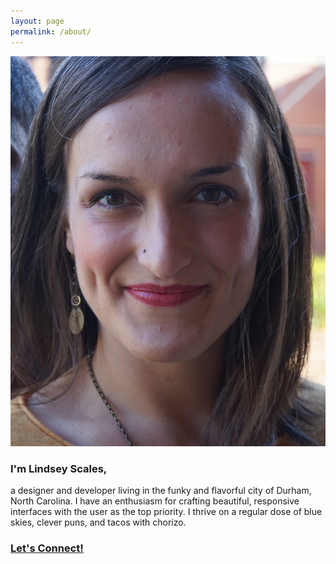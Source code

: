 ```yaml
---
layout: page
permalink: /about/
---
```

<div class="view-wrapper view-wrapper--flex">
  <div class="grid">
    <div class="grid__row">
      <div class="grid__block">
        <img class="img--about" src="/images/LindseyScales.jpg" alt="Lindsey Scales">
          <div class="outline"></div>
        </img>  
      </div>
      <div class="grid__block">
        <h3>I'm Lindsey Scales,</h3>
        <p>a designer and developer living in the funky and flavorful city of Durham, North Carolina. I have an enthusiasm for crafting beautiful, responsive interfaces with the user as the top priority. I thrive on a regular dose of blue skies, clever puns, and tacos with chorizo.</p>
        <h3><a href="https://www.linkedin.com/in/lindsey-scales/">Let's Connect!</a></h3>
      </div>
    </div>
  </div>
</div>
